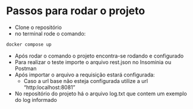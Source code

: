 # Passos para rodar o projeto

- Clone o repositório
- no terminal rode o comando:

```jsx
docker compose up
```

- Após rodar o comando o projeto encontra-se rodando e configurado
- Para realizar o teste importe o arquivo rest.json no Insominia ou Postman
- Após importar o arquivo a requisição estará configurada:
    - Caso a url base não esteja configurada utilize a url “http:localhost:8081”
- No repositório do projeto há o arquivo log.txt que contem um exemplo do log informado